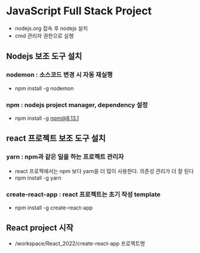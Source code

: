 # JavaScript Full Stack Project
* nodejs.org 접속 후 nodejs 설치
* cmd 관리자 권한으로 실행

## Nodejs 보조 도구 설치
### nodemon : 소스코드 변경 시 자동 재실행
* npm install -g nodemon

### npm : nodejs project manager, dependency 설정
* npm install -g npm@8.13.1

## react 프로젝트 보조 도구 설치
### yarn : npm과 같은 일을 하는 프로젝트 관리자
* react 프로젝에서는 npm 보다 yarn을 더 많이 사용한다. 의존성 관리가 더 잘 된다
* npm install -g yarn

### create-react-app : react 프로젝트는 초기 작성 template
* npm install -g create-react-app


## React project 시작
* /workspace/React_2022/create-react-app 프로젝트명